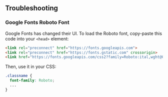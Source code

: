 ## Troubleshooting
### Google Fonts Roboto Font
Google Fonts has changed their UI.
To load the Roboto font, copy-paste this code into your `<head>` element:
```html
<link rel="preconnect" href="https://fonts.googleapis.com">
<link rel="preconnect" href="https://fonts.gstatic.com" crossorigin>
<link href="https://fonts.googleapis.com/css2?family=Roboto:ital,wght@0,100..900;1,100..900&display=swap" rel="stylesheet">
```

Then, use it in your CSS:
```css
.classname {
  font-family: Roboto;
  ...
}
```